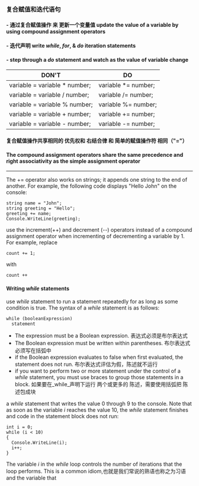### 复合赋值和迭代语句
#### - 通过复合赋值操作 来 更新一个变量值 update the value of a variable by using compound assignment operators
#### - 迭代声明 write _while_, _for_, & _do_ iteration statements
#### - step through a _do_ statement and watch as the value of variable change

|DON'T|DO|
|-----|--|
|variable = variable * number;|variable *= number;|
|variable = variable / number;|variable /= number;|
|variable = variable % number;|variable %= number;|
|variable = variable + number;|variable += number;|
|variable = variable - number;|variable -= number;|

#### 复合赋值操作共享相同的 优先权和 右结合律 和 简单的赋值操作符 相同（"="）
#### The compound assignment operators share the same precedence and right associativity as the simple assignment operator

--------------------------------------------------------------------------------------------------------------------------
The += operator also works on strings; it appends one string to the end of another. For example, the following code displays "Hello John" on the console:
```
string name = "John";
string greeting = "Hello";
greeting += name;
Console.WriteLine(greeting);
```

use the increment(++) and decrement (--) operators instead of a compound assignment operator when incrementing of decrementing a variable by 1. For example, replace

```
count += 1;
```
with
```
count ++
```

#### Writing _while_ statements 
use _while_ statement to run a statement repeatedly for as long as some condition is true. The syntax of a _while_ statement is as follows:
```
while (booleanExpression)
  statement
```

- The expression must be a Boolean expression. 表达式必须是布尔表达式
- The Boolean expression must be written within parentheses. 布尔表达式必须写在括弧中
- if the Boolean expression evaluates to false when first evaluated, the statement does not run. 布尔表达式评估为假，陈述就不运行
- if you want to perform two or more statement under the control of a _while_ statement, you must use braces to group those statements in a block.  如果要在_while_声明下运行 两个或更多的 陈述，需要使用括弧把 陈述包成块

a _while_ statement that writes the value 0 through 9 to the console. Note that as soon as the variable _i_ reaches the value 10, the _while_ statement finishes and code in the statement block does not run:
```
int i = 0;
while (i < 10)
{
  Console.WriteLine(i);
  i++;
}
```
The variable _i_ in the _while_ loop controls the number of iterations that the loop performs. This is a common idiom,也就是我们常说的熟语也称之为习语 and the variable that 
